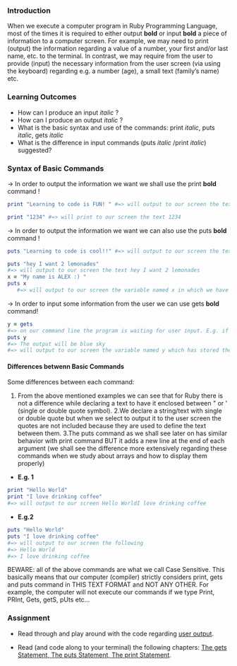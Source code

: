 <!-- This lesson will cover how to output things to the screen in Ruby and how to get input from the user. -->

### Introduction
When we execute a computer program in Ruby Programming Language, most of the times it is required to either output **bold** or input **bold** a piece of information to a computer screen.
For example, we may need to print (output) the information regarding a value of a number, your first and/or last name, etc. to the terminal. In contrast, we may require from the user to provide (input) the necessary information from the user screen (via using the keyboard) regarding e.g. a number (age), a small text (family’s name) etc.

### Learning Outcomes
* How can I produce an input *italic* ?
* How can I produce an output *italic* ?
* What is the basic syntax and use of the commands: print *italic*, puts *italic*, gets *italic*
* What is the difference in input commands (puts *italic* /print *italic*) suggested?

### Syntax of Basic Commands
→ In order to output the information we want we shall use the print **bold** command !	
```ruby
print "Learning to code is FUN! " #=> will output to our screen the text Learning to code is FUN!
```
```ruby
print "1234" #=> will print to our screen the text 1234
```

→ In order to output the information we want we can also use the puts **bold** command !	
```ruby
puts "Learning to code is cool!!" #=> will output to our screen the text Learning to code is cool!!
```
```ruby
puts "hey I want 2 lemonades" 
#=> will output to our screen the text hey I want 2 lemonades
x = "My name is ALEX :) "
puts x
   #=> will output to our screen the variable named x in which we have stored the text My name is ALEX :)
```

→ In order to input some information from the user we can use gets **bold** command!
```ruby
y = gets   
#=> on our command line the program is waiting for user input. E.g. if we type blue sky and press enter
puts y  
#=> The output will be blue sky
#=> will output to our screen the variable named y which has stored the user input (as a text). 
```
#### Differences betwenn Basic Commands

Some differences between each command:
1. From the above mentioned examples we can see that for Ruby there is not a difference while declaring a text to have it enclosed between " or ' (single or double quote symbol).
2.We declare a string/text with single or double quote but when we select to output it to the user screen the quotes are not included because they are used to define the text between them.
3.The puts command as we shall see later on has similar behavior with print command BUT it adds a new line at the end of each argument (we shall see the difference more extensively regarding these commands when we study about arrays and how to display them properly)
 * **E.g. 1**
 ```ruby
print "Hello World"
print "I love drinking coffee"
#=> will output to our screen Hello WorldI love drinking coffee
``` 
 * **E.g.2**
```ruby 
puts "Hello World"
puts "I love drinking coffee"
#=> will output to our screen the following
#=> Hello World
#=> I love drinking coffee
```

BEWARE: all of the above commands are what we call Case Sensitive. This basically means that our computer (compiler) strictly considers print, gets and puts command in THIS TEXT FORMAT  and NOT ANY OTHER. For example, the computer will not execute our commands if we type Print, PRInt,  Gets, getS, pUts etc...


### Assignment
- Read through and play around with the code regarding [user output](https://www.learnrubyonline.org/en/Hello%2C_World%21). 

- Read (and code along to your terminal) the following chapters: [The gets Statement, The puts Statement, The print Statement](https://www.tutorialspoint.com/ruby/ruby_quick_guide.htm).
